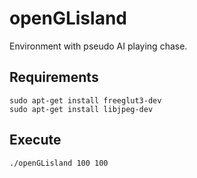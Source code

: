 # openGLisland
Environment with pseudo AI playing chase.

## Requirements
```shell
sudo apt-get install freeglut3-dev
sudo apt-get install libjpeg-dev
```

## Execute
```shell
./openGLisland 100 100
```


